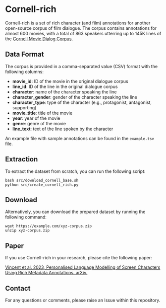 # Cornell-rich

Cornell-rich is a set of rich character (and film) annotations for another open-source corpus of film dialogue. 
The corpus contains annotations for almost 600 movies, with a total of 863 speakers utterring up to 145K lines of the [Cornell Movie Dialog Corpus](https://www.cs.cornell.edu/~cristian/Cornell_Movie-Dialogs_Corpus.html).

## Data Format

The corpus is provided in a comma-separated value (CSV) format with the following columns:

- **movie_id**: ID of the movie in the original dialogue corpus
- **line_id**: ID of the line in the original dialogue corpus
- **character**: name of the character speaking the line
- **character_gender**: gender of the character speaking the line
- **character_type**: type of the character (e.g., protagonist, antagonist, supporting)
- **movie_title**: title of the movie
- **year**: year of the movie
- **genre**: genre of the movie
- **line_text**: text of the line spoken by the character

An example file with sample annotations can be found in the `example.tsv` file.

## Extraction

To extract the dataset from scratch, you can run the following script:

```
bash src/download_cornell_base.sh
python src/create_cornell_rich.py
```

## Download

Alternatively, you can download the prepared dataset by running the following command:

```
wget https://example.com/xyz-corpus.zip
unzip xyz-corpus.zip
```

## Paper

If you use Cornell-rich in your research, please cite the following paper:

[Vincent et al. 2023, Personalised Language Modelling of Screen Characters Using Rich Metadata Annotations. arXiv.](https://arxiv.org/abs/2303.16618)

## Contact

For any questions or comments, please raise an Issue within this repository.
